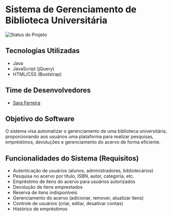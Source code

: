 # Sistema de Gerenciamento de Biblioteca Universitária

![Status do Projeto](https://img.shields.io/badge/status-em%20desenvolvimento-yellow)

## Tecnologias Utilizadas
- Java
- JavaScript (jQuery)
- HTML/CSS (Bootstrap)

## Time de Desenvolvedores
- [Sara Ferreira]("https://github.com/saraferreira10")

## Objetivo do Software
O sistema visa automatizar o gerenciamento de uma biblioteca universitária, proporcionando aos usuários uma plataforma para realizar pesquisas, empréstimos, devoluções e gerenciamento do acervo de forma eficiente.

## Funcionalidades do Sistema (Requisitos)
- Autenticação de usuários (alunos, administradores, bibliotecários)
- Pesquisa no acervo por título, ISBN, autor, categoria, etc.
- Empréstimo de itens do acervo para usuários autorizados
- Devolução de itens emprestados
- Reserva de itens indisponíveis
- Gerenciamento do acervo (adicionar, remover, atualizar itens)
- Controle de usuários (criar, editar, desativar contas)
- Histórico de empréstimos

